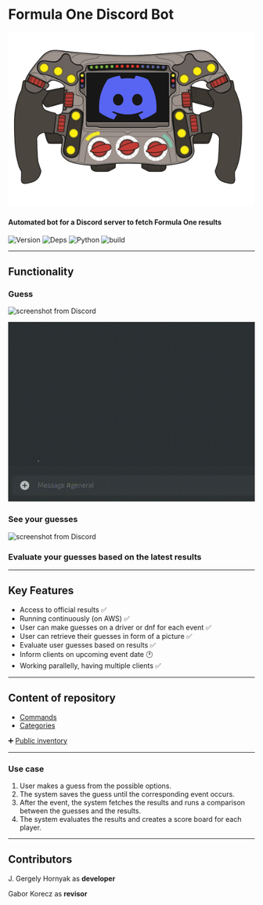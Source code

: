 # Formula One Discord Bot

![mylogo](docs/images/f1_disc_logo-removebg-preview.png)

#### Automated bot for a Discord server to fetch Formula One results

![Version](https://img.shields.io/badge/version-0.8.8-green) ![Deps](https://img.shields.io/badge/dependencies-up_to_date-green) ![Python](https://img.shields.io/badge/python-3.10-yellow) ![build](https://img.shields.io/badge/build-passing-yellow)

---

## Functionality

### Guess

![screenshot from Discord](docs/images/guess_recording.gif)

![screenshot from Discord](docs/images/dnf_recording.gif)

### See your guesses

![screenshot from Discord](docs/images/myguess_recording.gif)

### Evaluate your guesses based on the latest results

---

## Key Features

- Access to official results ✅
- Running continuously (on AWS) ✅
- User can make guesses on a driver or dnf for each event ✅
- User can retrieve their guesses in form of a picture ✅
- Evaluate user guesses based on results ✅
- Inform clients on upcoming event date 🕐
- Working parallelly, having multiple clients ✅

---

## Content of repository

- [Commands](docs/commands.md)
- [Categories](docs/categories.md)

:heavy_plus_sign: [Public inventory](https://github.com/gregoryhornyak/FOneBot_PublicInventory#fonebot_publicinventory)

---

### Use case

1. User makes a guess from the possible options.
2. The system saves the guess until the corresponding event occurs.
3. After the event, the system fetches the results and runs a comparison between the guesses and the results.
4. The system evaluates the results and creates a score board for each player. 

---

## Contributors

J. Gergely Hornyak as **developer**

Gabor Korecz as **revisor**
